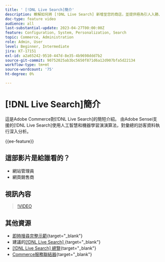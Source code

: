 ```yaml
---
title: ' [!DNL Live Search]簡介'
description: 瞭解如何將 [!DNL Live Search] 新增至您的商店，並提供極為引人入勝、相關且個人化的購物體驗。
doc-type: feature video
audience: all
last-substantial-update: 2023-04-27T00:00:00Z
feature: Configuration, System, Personalization, Search
topic: Commerce, Administration
role: Admin, User
level: Beginner, Intermediate
jira: KT-17151
exl-id: a2a65242-9510-447d-8e35-4b9698ddd7b2
source-git-commit: 90752025ab3bc5650f871d6a12d907bfa5d22134
workflow-type: tm+mt
source-wordcount: '75'
ht-degree: 0%

---
```


# [!DNL Live Search]簡介

這是Adobe Commerce對[!DNL Live Search]的簡短介紹。 由Adobe Sensei支援的[!DNL Live Search]使用人工智慧和機器學習演演算法，對彙總的訪客資料執行深入分析。

{{ee-feature}}

## 這部影片是給誰看的？

- 網站管理員
- 網頁銷售商

## 視訊內容

>[!VIDEO](https://video.tv.adobe.com/v/3452580?learn=on&captions=chi_hant)


## 其他資源

- [即時搜尋完整示範](https://experienceleague.adobe.com/docs/commerce-learn/tutorials/getting-started/capabilities/live-search-full-demonstration.html?lang=zh-Hant){target="_blank"}
- 建議的[[!DNL Live Search] &#x200B;](https://experienceleague.adobe.com/docs/commerce-learn/tutorials/marketing/live-search-recommendations.html?lang=zh-Hant){target="_blank"}
- [[!DNL Live Search] 總覽](https://experienceleague.adobe.com/docs/commerce-merchant-services/live-search/overview.html?lang=zh-Hant){target="_blank"}
- [Commerce服務聯結器](https://experienceleague.adobe.com/docs/commerce-merchant-services/user-guides/integration-services/saas.html?lang=zh-Hant){target="_blank"}
